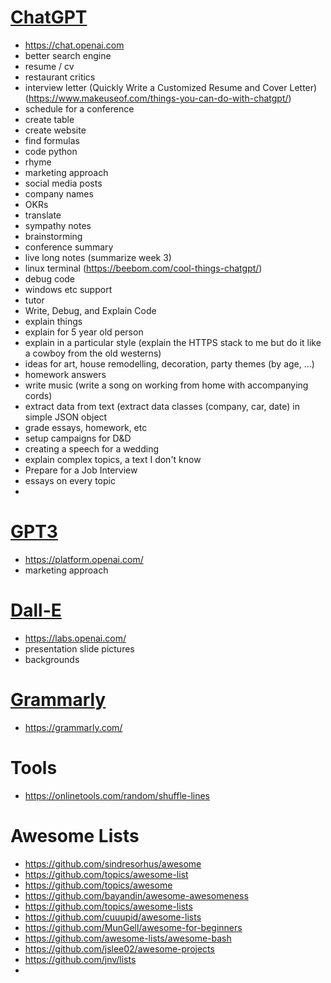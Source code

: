 # [ChatGPT](https://openai.com/blog/chatgpt/)
- https://chat.openai.com
- better search engine
- resume / cv
- restaurant critics
- interview letter (Quickly Write a Customized Resume and Cover Letter) (https://www.makeuseof.com/things-you-can-do-with-chatgpt/)
- schedule for a conference
- create table
- create website
- find formulas
- code python
- rhyme
- marketing approach
- social media posts
- company names
- OKRs
- translate
- sympathy notes
- brainstorming
- conference summary
- live long notes (summarize week 3)
- linux terminal (https://beebom.com/cool-things-chatgpt/)
- debug code
- windows etc support
- tutor
- Write, Debug, and Explain Code
- explain things
- explain for 5 year old person
- explain in a particular style (explain the HTTPS stack to me but do it like a cowboy from the old westerns)
- ideas for art, house remodelling, decoration, party themes (by age, ...)
- homework answers
- write music (write a song on working from home with accompanying cords)
- extract data from text (extract data classes (company, car, date) in simple JSON object
- grade essays, homework, etc
- setup campaigns for D&D
- creating a speech for a wedding
- explain complex topics, a text I don't know
- Prepare for a Job Interview
- essays on every topic
- 

# [GPT3](https://openai.com/api/)
- https://platform.openai.com/
- marketing approach

# [Dall-E](https://openai.com/dall-e-2/)
- https://labs.openai.com/
- presentation slide pictures
- backgrounds

# [Grammarly](https://app.grammarly.com/)
- https://grammarly.com/

# Tools
 - https://onlinetools.com/random/shuffle-lines

# Awesome Lists
 - https://github.com/sindresorhus/awesome
 - https://github.com/topics/awesome-list
 - https://github.com/topics/awesome
 - https://github.com/bayandin/awesome-awesomeness
 - https://github.com/topics/awesome-lists
 - https://github.com/cuuupid/awesome-lists
 - https://github.com/MunGell/awesome-for-beginners
 - https://github.com/awesome-lists/awesome-bash
 - https://github.com/jslee02/awesome-projects
 - https://github.com/jnv/lists
 - 
